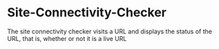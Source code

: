 # Site-Connectivity-Checker
The site connectivity checker visits a URL and displays the status of the URL, that is, whether or not it is a live URL
